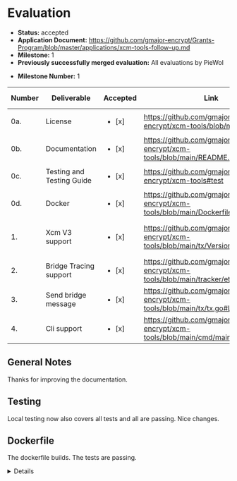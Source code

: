 # Evaluation

- **Status:** accepted
- **Application Document:** https://github.com/gmajor-encrypt/Grants-Program/blob/master/applications/xcm-tools-follow-up.md
- **Milestone:** 1
- **Previously successfully merged evaluation:** All evaluations by PieWol

* **Milestone Number:** 1

| Number |  Deliverable   | Accepted | Link                                                                        | Evaluation Notes                   |
|--------|---------|--------|-----------------------------------------------------------------------------|-------------------------|
| 0a.    | License                   | <ul><li>[x] </li></ul> | https://github.com/gmajor-encrypt/xcm-tools/blob/main/LICENSE               | Apache 2.0              |
| 0b.    | Documentation             | <ul><li>[x] </li></ul> | https://github.com/gmajor-encrypt/xcm-tools/blob/main/README.md             |                         |
| 0c.    | Testing and Testing Guide |<ul><li>[x] </li></ul> | https://github.com/gmajor-encrypt/xcm-tools#test                            |                         |
| 0d.    | Docker                    |<ul><li>[x] </li></ul> | https://github.com/gmajor-encrypt/xcm-tools/blob/main/Dockerfile            | Tests are passing.                    |
| 1.     | Xcm V3 support            |<ul><li>[x] </li></ul> | https://github.com/gmajor-encrypt/xcm-tools/blob/main/tx/VersionedXcm.go#L5 | same fields as in the [rust docs](https://docs.rs/staging-xcm/latest/staging_xcm/v3/enum.Instruction.html) |
| 2.     | Bridge Tracing support    |<ul><li>[x] </li></ul> | https://github.com/gmajor-encrypt/xcm-tools/blob/main/tracker/ethereum.go   |                         |
| 3.     | Send bridge message       |<ul><li>[x] </li></ul> | https://github.com/gmajor-encrypt/xcm-tools/blob/main/tx/tx.go#L145         |                         |
| 4.     | Cli support               |<ul><li>[x] </li></ul> | https://github.com/gmajor-encrypt/xcm-tools/blob/main/cmd/main.go           |                         |

## General Notes
Thanks for improving the documentation.

## Testing
Local testing now also covers all tests and all are passing. Nice changes.

## Dockerfile
The dockerfile builds. The tests are passing.

<details>

        docker run -it --rm xcm-tools-test
        === RUN   Test_Cli
        --- PASS: Test_Cli (0.00s)
        PASS
        ok      github.com/gmajor-encrypt/xcm-tools/cmd 0.024s
        ?       github.com/gmajor-encrypt/xcm-tools/example     [no test files]
        === RUN   TestParseXcmMessageInstruction
        --- PASS: TestParseXcmMessageInstruction (11.26s)
        PASS
        ok      github.com/gmajor-encrypt/xcm-tools/parse       11.285s
        === RUN   Test_getEventsFromChain
        --- PASS: Test_getEventsFromChain (11.49s)
        === RUN   Test_getEvents
        --- PASS: Test_getEvents (11.70s)
        === RUN   Test_findEventByEventId
        --- PASS: Test_findEventByEventId (0.00s)
        === RUN   Test_getExtrinsics
        --- PASS: Test_getExtrinsics (11.50s)
        === RUN   Test_getExtrinsicByIndex
        --- PASS: Test_getExtrinsicByIndex (11.37s)
        === RUN   Test_Enum
        --- PASS: Test_Enum (0.00s)
        === RUN   TestHRMPWatermark
        --- PASS: TestHRMPWatermark (11.55s)
        === RUN   Test_TrackTx
        2024/04/08 15:36:01 Start track xcm message with ExtrinsicIndex: 4310901-13 Protocol: UMP OriginEndpoint: wss://moonbeam-rpc.dwellir.com DestEndpoint: wss://polkadot-rpc.dwellir.com RelayEndpoint: 
        2024/04/08 15:36:23 Find messageHash 0xf053b9f150fbff79347bb6ed438e9cdf20083b7dbfa203078e9648b5bbfaa902
        2024/04/08 15:36:23 Find messageRaw 0x0310000400000000079e2d3d47280a1300000000079e2d3d4728010300286bee020010000d010204000101003628971d6b91628910aceeed80f922a1c539fa6bb201733d464b883acdd81b33
        2024/04/08 15:36:23 Find messageId 
        2024/04/08 15:36:23 Find nextBlock Hash 0xebaa16b5cc4c53595acb541ea46fdf9d6625f00ea335e91c53391d13cb599f36
        2024/04/08 15:36:23 Find relayChainBlockNum 17040495
        2024/04/08 15:36:34 Find relaychain blockHash 0xa3da6bce0cdd659254c9e476e17e7ffbe31f5dd537d255e5bd1bf7625ab194c7
        2024/04/08 15:36:35 Get relaychain events with blockHash 0xa3da6bce0cdd659254c9e476e17e7ffbe31f5dd537d255e5bd1bf7625ab194c7
        2024/04/08 15:36:36 Get relaychain events with blockHash 0xbb2fccd25e9377f00387f67f68c4ef42d2b343f2596b2077659acf66090110a2
        2024/04/08 15:36:36 Find UMP messageHash 0xf053b9f150fbff79347bb6ed438e9cdf20083b7dbfa203078e9648b5bbfaa902, result true
        2024/04/08 15:36:36 Start track xcm message with ExtrinsicIndex: 17053966-2 Protocol: DMP OriginEndpoint: wss://polkadot-rpc.dwellir.com DestEndpoint: wss://moonbeam-rpc.dwellir.com RelayEndpoint: 
        2024/04/08 15:36:59 Find destParaId 2004
        2024/04/08 15:36:59 Find messageHash 0x99f8179f1a3ca331998e7369ced93ac187036f287dcd3d015f3bcc585df92fa4
        2024/04/08 15:36:59 Find nextBlockHash,start fetch PendingAvailability 0x408b3ed597e1f031377173550dfed5f011871e6cb7fcc90f704d8d017ba5e394
        2024/04/08 15:36:59 Find nextBlockHash,start fetch PendingAvailability 0x36883a138cdfa7d5fe54c39bd20c37da07dec760c0b2d7d9c7017a9b517f280a
        2024/04/08 15:36:59 Get para block hash 0x51fdbefe8935a94153f14487b392d13d3b084a5059c0123263bc81c3ffa5ac72
        2024/04/08 15:37:11 Find DMP messageHash 0x99f8179f1a3ca331998e7369ced93ac187036f287dcd3d015f3bcc585df92fa4, process true
        2024/04/08 15:37:11 Start track xcm message with ExtrinsicIndex: 4325642-7 Protocol: HRMP OriginEndpoint: wss://astar-rpc.dwellir.com DestEndpoint: wss://rpc.hydradx.cloud RelayEndpoint: wss://polkadot-rpc.dwellir.com
        2024/04/08 15:37:36 Find messageHash 0x5d81466ae4b2d9fb1fd140cd690bb25276b0bfafabecd62840c67e0b062c8181
        2024/04/08 15:37:36 Find messageRaw 0310010400010100591f001700004c7809ca2f266c0a1300010100591f001700004c7809ca2f266c010300286bee020010000d01020400010100ceba54427482d5deaf3d4e2560d37d90c8b5ffc0210ea29591c153f1d0c90b0d
        2024/04/08 15:37:36 Get NextBlockHash 0x6af502c85ce4ffe3ab209236f1aeb6a80412380c6c60bab75165814eee58455a
        2024/04/08 15:37:36 Get RelayChainBlockNum 17053838
        2024/04/08 15:37:58 Get NextBlockHash 0x4d0cb9bad6e0a0df33d13ae766bbe81d270b98e08f084a5f4f9b6896e94025f7
        2024/04/08 15:37:58 Find nextBlockHash,start fetch PendingAvailability 0xd832025ae75194503537c9ec570e8972b249ed70fba238d6a2949e819c0586e7
        2024/04/08 15:37:58 Get para block hash 0x145889077928c1078ac2a3e0be7b7c88d1bb1547d513ec5e3773d56a4d3516ca
        2024/04/08 15:38:12 Find HRMP messageHash 0x5d81466ae4b2d9fb1fd140cd690bb25276b0bfafabecd62840c67e0b062c8181, result Success
        --- PASS: Test_TrackTx (131.10s)
        === RUN   TestTrackBridgeMessage
        2024/04/08 15:38:12 Get ethereum message Id 0xc2e41ff7cfa5d7dff27d12965462da470c1dbb1b955da7a68e29e83f092d1d22 timestamp 1708654032 blockNum 5344483
        2024/04/08 15:38:13 Start crawl block num 2540323
        2024/04/08 15:38:14 Find bridge message has process in extrinsic index 2542078-2,event index 2542078-7 
        2024/04/08 15:38:30 Find messageHash 0x91f9e0859a42e75dd6af502c082e2ede7731a55b7250cc62f82e2093be6a8ce2
        2024/04/08 15:38:30 Find messageRaw 03140004000100000b2037c77c800213000100000b2037c77c80020016040d010204010100a10f26079edaa802001400040000010300fff9976782d46cc05630d1f6ebab18b2324d6b14000300286bee0a130000010300fff9976782d46cc05630d1f6ebab18b2324d6b14000300286bee000d0102040001030010408b64fcd163439eb015650916a43d23b95b5d2c82c1df72f95ee1a2f939e3663a5eed261c1a5918a5b20ff3700ad5e9fdb9300a2c5b207fd02a588372f7d1e170c1bedf031eb58a118dc12d9917143fc76efd7f3c
        2024/04/08 15:38:30 Get NextBlockHash 0x40c2a31cb3bcbafa89a5cd70f87e7339cbe901e086eab9d7152651547d8336f6
        2024/04/08 15:38:30 Get RelayChainBlockNum 9339562
        2024/04/08 15:38:42 Get NextBlockHash 0x6010ab32c653c7cbd7ba95de54f813aab6aa18b7bbcca9b2dd2deaf8e9c2f187
        2024/04/08 15:38:42 Find nextBlockHash,start fetch PendingAvailability 0xcfb13b2405a7e777550888442aa0220bec0af4349dd0980b5a01396d55036c74
        2024/04/08 15:38:42 Find nextBlockHash,start fetch PendingAvailability 0x3f622605891bfed0a0218c9e5a5531e7ffa3618123b3219b13c2245ab82a05fd
        2024/04/08 15:38:42 Get para block hash 0xd09f3ec7e029dc3ca5b8309a295952e8aec5a59ba178b9c01ce055e9c7f48b60
        2024/04/08 15:38:54 Find Message messageid 0x82c1df72f95ee1a2f939e3663a5eed261c1a5918a5b20ff3700ad5e9fdb9300a
        2024/04/08 15:38:54 Get etherStartBlockNum 0
        2024/04/08 15:38:54 Find bridge message have process in 5364918 0x1435866e5c320adac9fed7827934ce6c34f28bf6cc2b5fae1ab3f5512fd0db76
        --- PASS: TestTrackBridgeMessage (42.52s)
        PASS
        ok      github.com/gmajor-encrypt/xcm-tools/tracker     231.236s
        === RUN   Test_Dmp_func
        === RUN   Test_Dmp_func/LimitedReserveTransferAssets
        === RUN   Test_Dmp_func/ReserveTransferAssets
        === RUN   Test_Dmp_func/LimitedTeleportAssets
        === RUN   Test_Dmp_func/TeleportAssets
        === RUN   Test_Dmp_func/Send
        --- PASS: Test_Dmp_func (0.00s)
        --- PASS: Test_Dmp_func/LimitedReserveTransferAssets (0.00s)
        --- PASS: Test_Dmp_func/ReserveTransferAssets (0.00s)
        --- PASS: Test_Dmp_func/LimitedTeleportAssets (0.00s)
        --- PASS: Test_Dmp_func/TeleportAssets (0.00s)
        --- PASS: Test_Dmp_func/Send (0.00s)
        === RUN   Test_HRMP_func
        === RUN   Test_HRMP_func/LimitedReserveTransferAssets
        === RUN   Test_HRMP_func/ReserveTransferAssets
        === RUN   Test_HRMP_func/LimitedTeleportAssets
        === RUN   Test_HRMP_func/TeleportAssets
        === RUN   Test_HRMP_func/Send
        --- PASS: Test_HRMP_func (0.00s)
        --- PASS: Test_HRMP_func/LimitedReserveTransferAssets (0.00s)
        --- PASS: Test_HRMP_func/ReserveTransferAssets (0.00s)
        --- PASS: Test_HRMP_func/LimitedTeleportAssets (0.00s)
        --- PASS: Test_HRMP_func/TeleportAssets (0.00s)
        --- PASS: Test_HRMP_func/Send (0.00s)
        === RUN   Test_ConvertMultiLocationAccountId32
        --- PASS: Test_ConvertMultiLocationAccountId32 (0.00s)
        === RUN   Test_SimplifyMultiLocationParaId
        --- PASS: Test_SimplifyMultiLocationParaId (0.00s)
        === RUN   Test_SimplifyMultiLocationRelayChain
        --- PASS: Test_SimplifyMultiLocationRelayChain (0.00s)
        === RUN   Test_SimplifyMultiAssets
        --- PASS: Test_SimplifyMultiAssets (0.00s)
        === RUN   Test_Client
        --- PASS: Test_Client (11.47s)
        === RUN   TestXcmTransfer
        === RUN   TestXcmTransfer/Test_XCM_Ump_Transfer
        === RUN   TestXcmTransfer/Test_XCM_HRMP_Send
        --- PASS: TestXcmTransfer (11.32s)
        --- PASS: TestXcmTransfer/Test_XCM_Ump_Transfer (0.07s)
        --- PASS: TestXcmTransfer/Test_XCM_HRMP_Send (0.08s)
        === RUN   TestDmpTransfer
        === RUN   TestDmpTransfer/Test_XCM_Dmp_Transfer
        --- PASS: TestDmpTransfer (11.43s)
        --- PASS: TestDmpTransfer/Test_XCM_Dmp_Transfer (0.05s)
        === RUN   TestPolkadotToEthereum
        === RUN   TestPolkadotToEthereum/Test_XCM_To_Ethereum
        --- PASS: TestPolkadotToEthereum (11.21s)
        --- PASS: TestPolkadotToEthereum/Test_XCM_To_Ethereum (0.06s)
        === RUN   Test_Ump_func
        === RUN   Test_Ump_func/LimitedReserveTransferAssets
        === RUN   Test_Ump_func/ReserveTransferAssets
        === RUN   Test_Ump_func/LimitedTeleportAssets
        === RUN   Test_Ump_func/TeleportAssets
        === RUN   Test_Ump_func/Send
        --- PASS: Test_Ump_func (0.00s)
        --- PASS: Test_Ump_func/LimitedReserveTransferAssets (0.00s)
        --- PASS: Test_Ump_func/ReserveTransferAssets (0.00s)
        --- PASS: Test_Ump_func/LimitedTeleportAssets (0.00s)
        --- PASS: Test_Ump_func/TeleportAssets (0.00s)
        --- PASS: Test_Ump_func/Send (0.00s)
        === RUN   TestXcmSend
        === RUN   TestXcmSend/Test_XCM_Ump_Send
        === RUN   TestXcmSend/Test_XCM_HRMP_Send
        --- PASS: TestXcmSend (17.33s)
        --- PASS: TestXcmSend/Test_XCM_Ump_Send (0.45s)
        --- PASS: TestXcmSend/Test_XCM_HRMP_Send (6.04s)
        === RUN   Test_XCM_Dmp_Send
        --- PASS: Test_XCM_Dmp_Send (11.89s)
        PASS
        ok      github.com/gmajor-encrypt/xcm-tools/tx  74.682s
        === RUN   Test_EthGetTransactionByHash
        --- PASS: Test_EthGetTransactionByHash (0.31s)
        === RUN   Test_EthGetTransactionReceipt
        --- PASS: Test_EthGetTransactionReceipt (0.26s)
        === RUN   Test_EthGetBlockByNum
        --- PASS: Test_EthGetBlockByNum (2.27s)
        === RUN   TestEtherscanGetLogs
        --- PASS: TestEtherscanGetLogs (0.13s)
        === RUN   Test_SubscanGetBlockByTime
        --- PASS: Test_SubscanGetBlockByTime (0.75s)
        === RUN   TestSubscanGetEvents
        --- PASS: TestSubscanGetEvents (1.40s)
        === RUN   Test_ToInt
        --- PASS: Test_ToInt (0.00s)
        === RUN   Test_HexToUint64
        --- PASS: Test_HexToUint64 (0.00s)
        === RUN   Test_ToUint
        --- PASS: Test_ToUint (0.00s)
        PASS
        ok      github.com/gmajor-encrypt/xcm-tools/util        5.131s 
</details>

